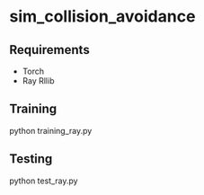 # sim_collision_avoidance


## Requirements

- Torch
- Ray Rllib

## Training

python training_ray.py

## Testing

python test_ray.py
